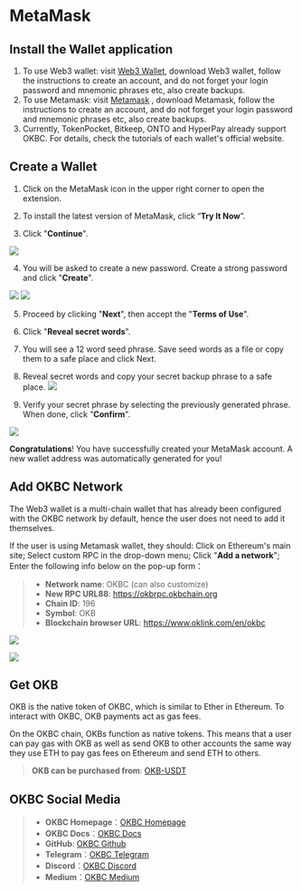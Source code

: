 # MetaMask

## Install the Wallet application

1. To use Web3 wallet: visit [Web3 Wallet](https://www.okx.com/cn/web3), download Web3 wallet, follow the instructions to create an account, and do not forget your login password and mnemonic phrases etc, also create backups. 
2. To use Metamask: visit [Metamask](https://metamask.io/) , download Metamask, follow the instructions to create an account, and do not forget your login password and mnemonic phrases etc, also create backups.
3. Currently, TokenPocket, Bitkeep, ONTO and HyperPay already support OKBC. For details, check the tutorials of each wallet's official website.

## Create a Wallet 

1. Click on the MetaMask icon in the upper right corner to open the extension.

2. To install the latest version of MetaMask, click “**Try It Now**”.

3. Click "**Continue**".

![](./img/3.gif)


4. You will be asked to create a new password. Create a strong password and click "**Create**".

![](./img/4.png)
![](./img/4.2.png)


5. Proceed by clicking "**Next**",  then accept the "**Terms of Use**".


6. Click "**Reveal secret words**".


7. You will see a 12 word seed phrase. Save seed words as a file or copy them to a safe place and click Next.


8. Reveal secret words and copy your secret backup phrase to a safe place.
![](./img/8.png)


9. Verify your secret phrase by selecting the previously generated phrase. When done, click "**Confirm**".


![](./img/9.gif)


**Congratulations**! You have successfully created your MetaMask account. A new wallet address was automatically generated for you!

## Add OKBC Network

The Web3 wallet is a multi-chain wallet that has already been configured with the OKBC network by default, hence the user does not need to add it themselves.

If the user is using Metamask wallet, they should: Click on Ethereum's main site; Select custom RPC in the drop-down menu; Click "**Add a network**"; Enter the following info below on the pop-up form：


> - **Network name**: OKBC (can also customize)
> - **New RPC URL88**: https://okbrpc.okbchain.org
> - **Chain ID**: 196
> - **Symbol**: OKB
> - **Blockchain browser URL**: https://www.oklink.com/en/okbc



![](./img/1.png)


![](./img/2.png)

## Get OKB

OKB is the native token of OKBC, which is similar to Ether in Ethereum. To interact with OKBC, OKB payments act as gas fees.


On the OKBC chain, OKBs function as native tokens. This means that a user can pay gas with OKB as well as send OKB to other accounts the same way they use ETH to pay gas fees on Ethereum and send ETH to others.

> **OKB can be purchased from**: [OKB-USDT](https://www.okx.com/cn/trade-spot/okb-usdt)

## OKBC Social Media

>- **OKBC Homepage**：[OKBC Homepage](https://www.okx.com/okbc)
>- **OKBC Docs**：[OKBC Docs](https://okbrpc.okbchain.org/docs/en/#overview)
>- **GitHub**: [OKBC Github](https://github.com/okx/exchain)
>- **Telegram**：[OKBC Telegram](https://t.me/OKBCNetwork)
>- **Discord**：[OKBC Discord](https://discord.com/invite/2rynEUqJxP)
>- **Medium**：[OKBC Medium](https://medium.com/okbc-okx-chain)
